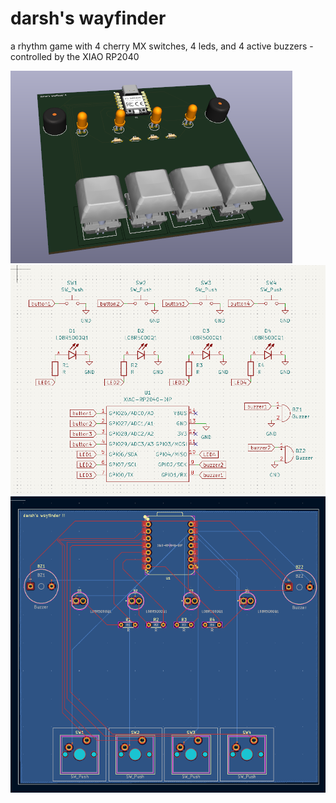 # darsh's wayfinder

a rhythm game with 4 cherry MX switches, 4 leds, and 4 active buzzers - controlled by the XIAO RP2040

![](assets/image3.png)
![](assets/image1.png)
![](assets/image2.png)